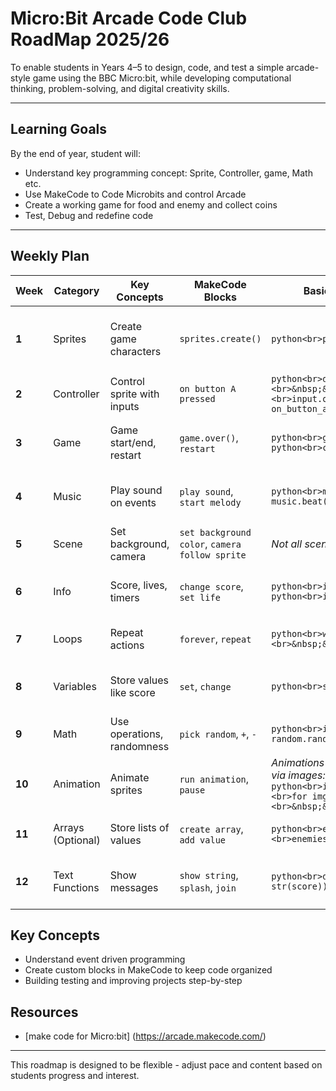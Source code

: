 # Micro:Bit Arcade Code Club RoadMap 2025/26

To enable students in Years 4–5 to design, code, and test a simple arcade-style game using the BBC Micro:bit, while developing computational thinking, problem-solving, and digital creativity skills.

---

## **Learning Goals**
By the end of year, student will:
  - Understand key programming concept: Sprite, Controller, game, Math etc.
  - Use MakeCode to Code Microbits and control Arcade
  - Create a working game for food and enemy and collect coins
  - Test, Debug and redefine code

  - --

  ## **Weekly Plan**

  | **Week** | **Category**      | **Key Concepts**           | **MakeCode Blocks**                            | **Basic Python (MicroPython) Code**                                                                                                                                                 | **Learning Outcome**                        |
| -------- | ----------------- | -------------------------- | ---------------------------------------------- | ----------------------------------------------------------------------------------------------------------------------------------------------------------------------------------- | ------------------------------------------- |
| **1**    | Sprites           | Create game characters     | `sprites.create()`                             | `python<br>player = game.create_sprite(2, 4)`                                                                                                                                       | Students create and place sprites on screen |
| **2**    | Controller        | Control sprite with inputs | `on button A pressed`                          | `python<br>def on_button_a():<br>&nbsp;&nbsp;&nbsp;&nbsp;player.move(-1)<br>input.on_button_pressed(Button.A, on_button_a)`                                                         | Move sprite left/right with buttons         |
| **3**    | Game              | Game start/end, restart    | `game.over()`, `restart`                       | `python<br>game.game_over()`<br>`python<br>control.reset()`                                                                                                                         | Game ends on condition and can restart      |
| **4**    | Music             | Play sound on events       | `play sound`, `start melody`                   | `python<br>music.play_tone(262, music.beat(BeatFraction.WHOLE))`                                                                                                                    | Add sound when events occur                 |
| **5**    | Scene             | Set background, camera     | `set background color`, `camera follow sprite` | *Not all scene functions available in MicroPython*                                                                                                                                  | Visual environment setup                    |
| **6**    | Info              | Score, lives, timers       | `change score`, `set life`                     | `python<br>info.change_score_by(1)`<br>`python<br>info.set_life(3)`                                                                                                                 | Track score/lives and countdowns            |
| **7**    | Loops             | Repeat actions             | `forever`, `repeat`                            | `python<br>while True:<br>&nbsp;&nbsp;&nbsp;&nbsp;basic.pause(1000)`                                                                                                                | Run repeating actions                       |
| **8**    | Variables         | Store values like score    | `set`, `change`                                | `python<br>score = 0<br>score += 1`                                                                                                                                                 | Control values in the game logic            |
| **9**    | Math              | Use operations, randomness | `pick random`, `+`, `-`                        | `python<br>import random<br>x = random.randint(0, 4)`                                                                                                                               | Random positioning or speed                 |
| **10**   | Animation         | Animate sprites            | `run animation`, `pause`                       | *Animations are limited in MicroPython; simulate via images:*<br>`python<br>images = [Image.HEART, Image.HAPPY]<br>for img in images:<br>&nbsp;&nbsp;&nbsp;&nbsp;display.show(img)` | Animate characters or effects               |
| **11**   | Arrays (Optional) | Store lists of values      | `create array`, `add value`                    | `python<br>enemies = [1, 2, 3]<br>enemies.append(4)`                                                                                                                                | Manage lists of objects                     |
| **12**   | Text Functions    | Show messages              | `show string`, `splash`, `join`                | `python<br>display.scroll("Score: " + str(score))`                                                                                                                                  | Show custom messages to player              |

## **Key Concepts**

- Understand event driven programming
- Create custom blocks in MakeCode to keep code organized
- Building testing and improving projects step-by-step

## **Resources**
- [make code for Micro:bit] (https://arcade.makecode.com/)

- --
This roadmap is designed to be flexible - adjust pace and content based on students progress and interest.

